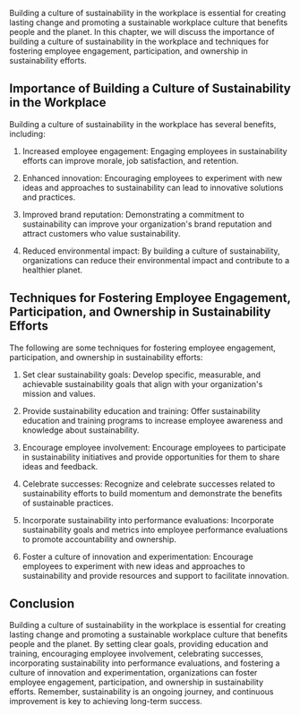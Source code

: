 
Building a culture of sustainability in the workplace is essential for creating lasting change and promoting a sustainable workplace culture that benefits people and the planet. In this chapter, we will discuss the importance of building a culture of sustainability in the workplace and techniques for fostering employee engagement, participation, and ownership in sustainability efforts.

Importance of Building a Culture of Sustainability in the Workplace
-------------------------------------------------------------------

Building a culture of sustainability in the workplace has several benefits, including:

1. Increased employee engagement: Engaging employees in sustainability efforts can improve morale, job satisfaction, and retention.

2. Enhanced innovation: Encouraging employees to experiment with new ideas and approaches to sustainability can lead to innovative solutions and practices.

3. Improved brand reputation: Demonstrating a commitment to sustainability can improve your organization's brand reputation and attract customers who value sustainability.

4. Reduced environmental impact: By building a culture of sustainability, organizations can reduce their environmental impact and contribute to a healthier planet.

Techniques for Fostering Employee Engagement, Participation, and Ownership in Sustainability Efforts
----------------------------------------------------------------------------------------------------

The following are some techniques for fostering employee engagement, participation, and ownership in sustainability efforts:

1. Set clear sustainability goals: Develop specific, measurable, and achievable sustainability goals that align with your organization's mission and values.

2. Provide sustainability education and training: Offer sustainability education and training programs to increase employee awareness and knowledge about sustainability.

3. Encourage employee involvement: Encourage employees to participate in sustainability initiatives and provide opportunities for them to share ideas and feedback.

4. Celebrate successes: Recognize and celebrate successes related to sustainability efforts to build momentum and demonstrate the benefits of sustainable practices.

5. Incorporate sustainability into performance evaluations: Incorporate sustainability goals and metrics into employee performance evaluations to promote accountability and ownership.

6. Foster a culture of innovation and experimentation: Encourage employees to experiment with new ideas and approaches to sustainability and provide resources and support to facilitate innovation.

Conclusion
----------

Building a culture of sustainability in the workplace is essential for creating lasting change and promoting a sustainable workplace culture that benefits people and the planet. By setting clear goals, providing education and training, encouraging employee involvement, celebrating successes, incorporating sustainability into performance evaluations, and fostering a culture of innovation and experimentation, organizations can foster employee engagement, participation, and ownership in sustainability efforts. Remember, sustainability is an ongoing journey, and continuous improvement is key to achieving long-term success.
